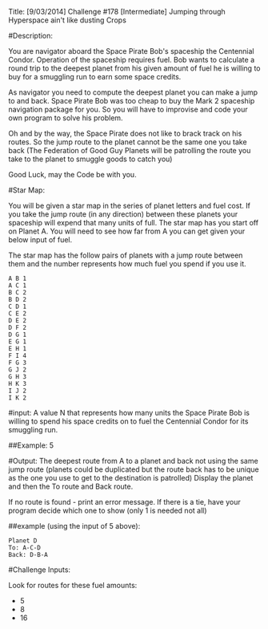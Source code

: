 Title: [9/03/2014] Challenge #178 [Intermediate] Jumping through Hyperspace ain't like dusting Crops

#Description:

You are navigator aboard the Space Pirate Bob's spaceship the Centennial Condor. Operation of the spaceship requires fuel. Bob wants to calculate a round trip to the deepest planet from his given amount of fuel he is willing to buy for a smuggling run to earn some space credits.


As navigator you need to compute the deepest planet you can make a jump to and back. Space Pirate Bob was too cheap to buy the Mark 2 spaceship navigation package for you. So you will have to improvise and code your own program to solve his problem.


Oh and by the way, the Space Pirate does not like to brack track on his routes. So the jump route to the planet cannot be the same one you take back (The Federation of Good Guy Planets will be patrolling the route you take to the planet to smuggle goods to catch you)


Good Luck, may the Code be with you.

#Star Map:

You will be given a star map in the series of planet letters and fuel cost. If you take the jump route (in any direction) between these planets your spaceship will expend that many units of full. The star map has you start off on Planet A. You will need to see how far from A you can get given your below input of fuel.

The star map has the follow pairs of planets with a jump route between them and the number represents how much fuel you spend if you use it.

    A B 1
    A C 1
    B C 2
    B D 2
    C D 1
    C E 2
    D E 2
    D F 2
    D G 1
    E G 1
    E H 1
    F I 4 
    F G 3
    G J 2
    G H 3
    H K 3
    I J 2
    I K 2

#input:
A value N that represents how many units the Space Pirate Bob is willing to spend his space credits on to fuel the Centennial Condor for its smuggling run. 

##Example:
5

#Output:
The deepest route from A to a planet and back not using the same jump route (planets could be duplicated but the route back has to be unique as the one you use to get to the destination is patrolled) Display the planet and then the To route and Back route. 

If no route is found - print an error message. If there is a tie, have your program decide which one to show (only 1 is needed not all)

##example (using the input of 5 above):

    Planet D
    To: A-C-D
    Back: D-B-A

#Challenge Inputs:

Look for routes for these fuel amounts:

* 5 
* 8
* 16
